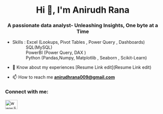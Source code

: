 <h1 align="center">Hi 👋, I'm Anirudh Rana</h1>
<h3 align="center">A passionate data analyst- Unleashing Insights, One byte at a Time</h3>

- Skills : Excel (Lookups, Pivot Tables , Power Query , Dashboards) <br>
   &nbsp;&nbsp;&nbsp;&nbsp;&nbsp;&nbsp;&nbsp;&nbsp;&nbsp;&nbsp;  SQL(MySQL) <br>
   &nbsp;&nbsp;&nbsp;&nbsp;&nbsp;&nbsp;&nbsp;&nbsp;&nbsp;&nbsp;  PowerBI (Power Query, DAX ) <br>
   &nbsp;&nbsp;&nbsp;&nbsp;&nbsp;&nbsp;&nbsp;&nbsp;&nbsp;&nbsp;  Python (Pandas,Numpy, Matplotlib , Seaborn , Scikit-Learn) <br>

- 📄 Know about my experiences [Resume Link edit](Resume Link edit)
- 📫 How to reach me **anirudhrana009@gmail.com**



<h3 align="left">Connect with me:</h3>
<p align="left">
<a href="https://www.linkedin.com/in/anirudh-rana-9b0230222/" target="blank"><img align="center" src="https://raw.githubusercontent.com/rahuldkjain/github-profile-readme-generator/master/src/images/icons/Social/linked-in-alt.svg" alt="www.linkedin.com/in/anirudh-rana-9b0230222" height="30" width="40" /></a>
</p>
